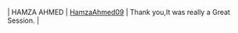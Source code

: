| HAMZA AHMED | [HamzaAhmed09](https://github.com/HamzaAhmed09) | Thank you,It was really a Great Session. |
